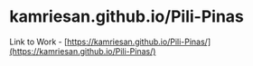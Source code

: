 # kamriesan.github.io/Pili-Pinas
Link to Work - [https://kamriesan.github.io/Pili-Pinas/](https://kamriesan.github.io/Pili-Pinas/)

